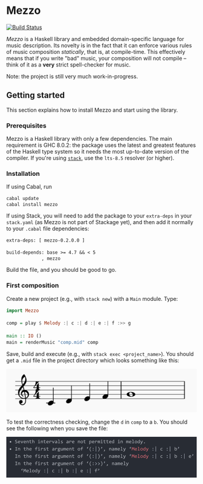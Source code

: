 # Mezzo

[![Build Status](https://travis-ci.org/DimaSamoz/mezzo.svg?branch=master)](https://travis-ci.org/DimaSamoz/mezzo )

*Mezzo* is a Haskell library and embedded domain-specific language for music description. Its novelty is in the fact that it can enforce various rules of music composition *statically*, that is, at compile-time. This effectively means that if you write "bad" music, your composition will not compile – think of it as a **very** strict spell-checker for music.

Note: the project is still very much work-in-progress.

## Getting started

This section explains how to install Mezzo and start using the library.

### Prerequisites

Mezzo is a Haskell library with only a few dependencies. The main requirement is GHC 8.0.2: the package uses the latest and greatest features of the Haskell type system so it needs the most up-to-date version of the compiler. If you're using [`stack`](https://www.stackage.org/lts-8.5), use the `lts-8.5` resolver (or higher).


### Installation

If using Cabal, run

```
cabal update
cabal install mezzo
```

If using Stack, you will need to add the package to your `extra-deps` in your `stack.yaml` (as Mezzo is not part of Stackage yet), and then add it normally to your `.cabal` file dependencies:

```cabal
extra-deps: [ mezzo-0.2.0.0 ]

build-depends: base >= 4.7 && < 5
             , mezzo
```

Build the file, and you should be good to go.


### First composition

Create a new project (e.g., with `stack new`) with a `Main` module. Type:

```haskell
import Mezzo

comp = play $ Melody :| c :| d :| e :| f :>> g

main :: IO ()
main = renderMusic "comp.mid" comp
```

Save, build and execute (e.g., with `stack exec <project_name>`). You should get a `.mid` file in the project directory which looks something like this:

![First composition](/docs/comp1.png)

To test the correctness checking, change the `d` in `comp` to a `b`. You should see the following when you save the file:

![First error](/docs/err1.png)

